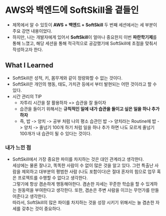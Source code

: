 # AWS와 백엔드에 SoftSkill을 곁들인
* 제목에서 알 수 있듯이 <b>AWS + 백엔드 + SoftSkill</b> 두 번째 세션에서는 세 부분이 주요 강연 내용이었다.
* 하지만, 나는 개발자에게 있어서 <b>SoftSkill</b>이 얼마나 중요한지 이번 <b>파란학기제</b>를 통해 느꼈고, 해당 세션을 통해 적극적으로 공감했기에 SoftSkill에 초점을 맞춰서 작성하고자 한다.

## What I Learned
* SoftSkill은 성적, 키, 몸무게와 같이 정량화할 수 없는 것이다.
* SoftSkill은 개인의 행동, 태도, 가치관 등에서 부터 발현되는 어떤 것이라고 할 수 있다.
* 시간 관리의 TIP
   * 자투리 시간을 잘 활용하자 => 습관을 잘 들이자
   * 습관을 들이기 위해서는 <b>규칙적인 일에 내가 습관을 들이고 싶은 일을 하나 추가하자</b>
   * 즉, 밥 -> 양치 -> 공부 처럼 나의 평소 습관인 밥 -> 양치라는 Routine에 밥 -> 양치 -> 줄넘기 100개 하기 처럼 일을 하나 추가 하면 나도 모르게 줄넘기 100개가 내 습관이 될 수 있다는 것이다.

### 내가 느낀 점
* SoftSkill에서 가장 중요한 파이를 차지하는 것은 대인 관계라고 생각한다.   
세상에는 물론 잘나고, 똑똑한 사람이 수 없이 많은 것을 알고 있다. 그런 특출난 사람을 제외하고 대부분의 평범한 사람 (나도 포함이다)은 절대 혼자의 힘으로 업무 혹은 프로젝트를 수행할 수 없다고 생각한다.   
그렇기에 항상 겸손하게 행동해야한다. 겸손한 자세는 꾸준한 학습을 할 수 있게하는 원동력을 부여한다고 생각한다. 또한, 겸손은 주변 사람을 이끄는 무언가를 만들어준다고 생각한다.   
따라서, SoftSkill의 많은 파이를 차지하는 것을 성장 시키기 위해서는 늘 겸손한 자세를 갖추는 것이 중요하다.